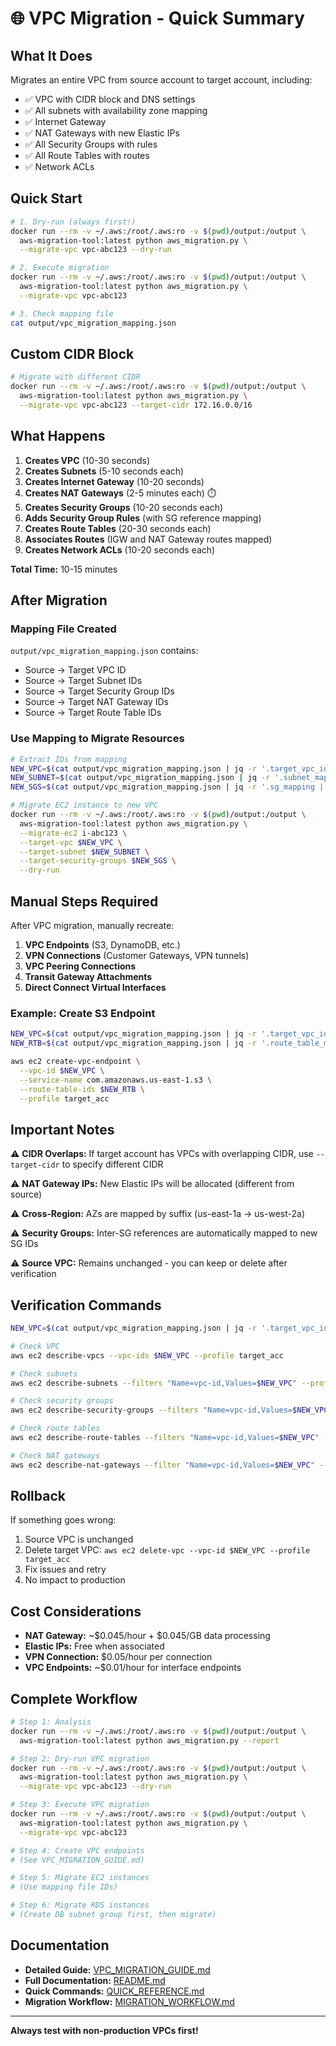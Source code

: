 # 🌐 VPC Migration - Quick Summary

## What It Does

Migrates an entire VPC from source account to target account, including:
- ✅ VPC with CIDR block and DNS settings
- ✅ All subnets with availability zone mapping
- ✅ Internet Gateway
- ✅ NAT Gateways with new Elastic IPs
- ✅ All Security Groups with rules
- ✅ All Route Tables with routes
- ✅ Network ACLs

## Quick Start

```bash
# 1. Dry-run (always first!)
docker run --rm -v ~/.aws:/root/.aws:ro -v $(pwd)/output:/output \
  aws-migration-tool:latest python aws_migration.py \
  --migrate-vpc vpc-abc123 --dry-run

# 2. Execute migration
docker run --rm -v ~/.aws:/root/.aws:ro -v $(pwd)/output:/output \
  aws-migration-tool:latest python aws_migration.py \
  --migrate-vpc vpc-abc123

# 3. Check mapping file
cat output/vpc_migration_mapping.json
```

## Custom CIDR Block

```bash
# Migrate with different CIDR
docker run --rm -v ~/.aws:/root/.aws:ro -v $(pwd)/output:/output \
  aws-migration-tool:latest python aws_migration.py \
  --migrate-vpc vpc-abc123 --target-cidr 172.16.0.0/16
```

## What Happens

1. **Creates VPC** (10-30 seconds)
2. **Creates Subnets** (5-10 seconds each)
3. **Creates Internet Gateway** (10-20 seconds)
4. **Creates NAT Gateways** (2-5 minutes each) ⏱️
5. **Creates Security Groups** (10-20 seconds each)
6. **Adds Security Group Rules** (with SG reference mapping)
7. **Creates Route Tables** (20-30 seconds each)
8. **Associates Routes** (IGW and NAT Gateway routes mapped)
9. **Creates Network ACLs** (10-20 seconds each)

**Total Time:** 10-15 minutes

## After Migration

### Mapping File Created
`output/vpc_migration_mapping.json` contains:
- Source → Target VPC ID
- Source → Target Subnet IDs
- Source → Target Security Group IDs
- Source → Target NAT Gateway IDs
- Source → Target Route Table IDs

### Use Mapping to Migrate Resources

```bash
# Extract IDs from mapping
NEW_VPC=$(cat output/vpc_migration_mapping.json | jq -r '.target_vpc_id')
NEW_SUBNET=$(cat output/vpc_migration_mapping.json | jq -r '.subnet_mapping | to_entries[0].value')
NEW_SGS=$(cat output/vpc_migration_mapping.json | jq -r '.sg_mapping | to_entries | map(.value) | join(",")')

# Migrate EC2 instance to new VPC
docker run --rm -v ~/.aws:/root/.aws:ro -v $(pwd)/output:/output \
  aws-migration-tool:latest python aws_migration.py \
  --migrate-ec2 i-abc123 \
  --target-vpc $NEW_VPC \
  --target-subnet $NEW_SUBNET \
  --target-security-groups $NEW_SGS \
  --dry-run
```

## Manual Steps Required

After VPC migration, manually recreate:
1. **VPC Endpoints** (S3, DynamoDB, etc.)
2. **VPN Connections** (Customer Gateways, VPN tunnels)
3. **VPC Peering Connections**
4. **Transit Gateway Attachments**
5. **Direct Connect Virtual Interfaces**

### Example: Create S3 Endpoint

```bash
NEW_VPC=$(cat output/vpc_migration_mapping.json | jq -r '.target_vpc_id')
NEW_RTB=$(cat output/vpc_migration_mapping.json | jq -r '.route_table_mapping | to_entries[0].value')

aws ec2 create-vpc-endpoint \
  --vpc-id $NEW_VPC \
  --service-name com.amazonaws.us-east-1.s3 \
  --route-table-ids $NEW_RTB \
  --profile target_acc
```

## Important Notes

⚠️ **CIDR Overlaps:** If target account has VPCs with overlapping CIDR, use `--target-cidr` to specify different CIDR

⚠️ **NAT Gateway IPs:** New Elastic IPs will be allocated (different from source)

⚠️ **Cross-Region:** AZs are mapped by suffix (us-east-1a → us-west-2a)

⚠️ **Security Groups:** Inter-SG references are automatically mapped to new SG IDs

⚠️ **Source VPC:** Remains unchanged - you can keep or delete after verification

## Verification Commands

```bash
NEW_VPC=$(cat output/vpc_migration_mapping.json | jq -r '.target_vpc_id')

# Check VPC
aws ec2 describe-vpcs --vpc-ids $NEW_VPC --profile target_acc

# Check subnets
aws ec2 describe-subnets --filters "Name=vpc-id,Values=$NEW_VPC" --profile target_acc

# Check security groups
aws ec2 describe-security-groups --filters "Name=vpc-id,Values=$NEW_VPC" --profile target_acc

# Check route tables
aws ec2 describe-route-tables --filters "Name=vpc-id,Values=$NEW_VPC" --profile target_acc

# Check NAT gateways
aws ec2 describe-nat-gateways --filter "Name=vpc-id,Values=$NEW_VPC" --profile target_acc
```

## Rollback

If something goes wrong:
1. Source VPC is unchanged
2. Delete target VPC: `aws ec2 delete-vpc --vpc-id $NEW_VPC --profile target_acc`
3. Fix issues and retry
4. No impact to production

## Cost Considerations

- **NAT Gateway:** ~$0.045/hour + $0.045/GB data processing
- **Elastic IPs:** Free when associated
- **VPN Connection:** $0.05/hour per connection
- **VPC Endpoints:** ~$0.01/hour for interface endpoints

## Complete Workflow

```bash
# Step 1: Analysis
docker run --rm -v ~/.aws:/root/.aws:ro -v $(pwd)/output:/output \
  aws-migration-tool:latest python aws_migration.py --report

# Step 2: Dry-run VPC migration
docker run --rm -v ~/.aws:/root/.aws:ro -v $(pwd)/output:/output \
  aws-migration-tool:latest python aws_migration.py \
  --migrate-vpc vpc-abc123 --dry-run

# Step 3: Execute VPC migration
docker run --rm -v ~/.aws:/root/.aws:ro -v $(pwd)/output:/output \
  aws-migration-tool:latest python aws_migration.py \
  --migrate-vpc vpc-abc123

# Step 4: Create VPC endpoints
# (See VPC_MIGRATION_GUIDE.md)

# Step 5: Migrate EC2 instances
# (Use mapping file IDs)

# Step 6: Migrate RDS instances
# (Create DB subnet group first, then migrate)
```

## Documentation

- **Detailed Guide:** [VPC_MIGRATION_GUIDE.md](VPC_MIGRATION_GUIDE.md)
- **Full Documentation:** [README.md](README.md)
- **Quick Commands:** [QUICK_REFERENCE.md](QUICK_REFERENCE.md)
- **Migration Workflow:** [MIGRATION_WORKFLOW.md](MIGRATION_WORKFLOW.md)

---

**Always test with non-production VPCs first!**
